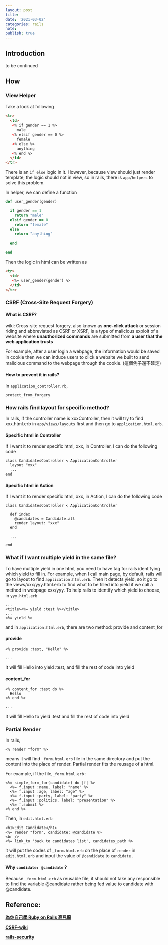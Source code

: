 ```yaml
---
layout: post
title:
date: '2021-03-02'
categories: rails
note:
publish: true
---
```


## Introduction

to be continued

## How

### View Helper

Take a look at following

```HTML
<tr>  
  <td>  
   <% if gender == 1 %>  
     male  
   <% elsif gender == 0 %>  
     female  
   <% else %>  
     anything  
   <% end %>
  </td>  
</tr>
```
There is an `if else` logic in it. However, because view should just render template, the logic should not in view, so in rails, there is `app/helpers` to solve this problem.

In helper, we can define a function

```ruby
def user_gender(gender)

  if gender == 1  
    return "male"  
  elsif gender == 0  
    return "female"  
  else  
    return "anything"

  end

end
```

Then the logic in html can be written as

```HTML
<tr>
  <td>
   <%= user_gender(gender) %>
  </td>
</tr>
```

### CSRF (Cross-Site Request Forgery)

#### What is CSRF?
wiki: Cross-site request forgery, also known as **one-click attack** or session riding and abbreviated as CSRF or XSRF, is a type of malicious exploit of a website where **unauthorized commands** are submitted from **a user that the web application trusts**

For example, after a user login a webpage, the information would be saved in cookie then we can induce users to click a website we built to send malicious command to the webpage through the cookie. (這個例子還不確定)

#### How to prevent it in rails?
In `application_controller.rb`,
```
protect_from_forgery
```

### How rails find layout for specific method?

In rails, if the controller name is xxxController, then it will try to find xxx.html.erb in `app/views/layouts` first and then go to `application.html.erb`.

#### Specific html in Controller

If I want it to render specific html, xxx, in Controller, I can do the following code
```
class CandidatesController < ApplicationController  
  layout "xxx"  
  ...  
end
```
#### Specific html in Action

If I want it to render specific html, xxx, in Action, I can do the following code
```
class CandidatesController < ApplicationController  
    
  def index  
    @candidates = Candidate.all  
    render layout: "xxx"  
  end

  ...

end
```
### What if I want multiple yield in the same file?

To have multiple yield in one html, you need to have tag for rails identifying which yield to fill in. For example, when I call main page, by default, rails will go to layout to find `application.html.erb`. Then it detects yield, so it go to the views/xxx/yyy.html.erb to find what to be filled into yield if we call a method in webpage xxx/yyy. To help rails to identify which yield to choose, in `yyy.html.erb`
```
...  
<title><%= yield :test %></title>  
...  
<%= yield %>
```
and in `application.html.erb`, there are two method: provide and content_for

#### provide
```
<% provide :test, "Hello" %>

...
```
It will fill Hello into yield :test, and fill the rest of code into yield

#### content_for
```
<% content_for :test do %>  
  Hello  
<% end %>

...
```
It will fill Hello to yield :test and fill the rest of code into yield

### Partial Render

In rails,
```
<% render "form" %>
```
means it will find `_form.html.erb` file in the same directory and put the content into the place of render. Partial render fits the reusage of a html.

For example, if the file,`_form.html.erb:`
```
<%= simple_form_for(candidate) do |f| %>  
  <%= f.input :name, label: "name" %>  
  <%= f.input :age, label: "age" %>  
  <%= f.input :party, label: "party" %>  
  <%= f.input :politics, label: "presentation" %>  
  <%= f.submit %>  
<% end %>
```
Then, in `edit.html.erb`
```
<h1>Edit Candidate</h1>  
<%= render "form", candidate: @candidate %>  
<br />  
<%= link_to 'back to candidates list', candidates_path %>
```
it will put the codes of `_form.html.erb` on the place of `render` in `edit.html.erb` and input the value of `@candidate` to `candidate` .

#### Why `candidate: @candidate` ?

Because `_form.html.erb` as reusable file, it should not take any responsible to find the variable @candidate rather being fed value to candidate with @candidate.

## Reference:

[**為你自己學 Ruby on Rails 高見龍**](https://railsbook.tw/)

[**CSRF-wiki**](https://en.wikipedia.org/wiki/Cross-site_request_forgery)

[**rails-security**](https://guides.rubyonrails.org/security.html)
